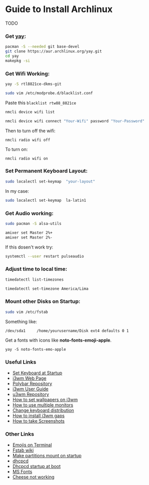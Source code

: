 # Guide to Install Archlinux

TODO

### Get [yay](https://github.com/Jguer/yay):
```bash
pacman -S --needed git base-devel
git clone https://aur.archlinux.org/yay.git
cd yay
makepkg -si
```

### Get Wifi Working:
```bash
yay -S rtl8821ce-dkms-git
```
```bash
sudo vim /etc/modprobe.d/blacklist.conf
```
Paste this ```blacklist rtw88_8821ce```
```bash
nmcli device wifi list
```
```bash
nmcli device wifi connect "Your-Wifi" password "Your-Password"
```
Then to turn off the wifi:
```
nmcli radio wifi off
```
To turn on:
```
nmcli radio wifi on
```
### Set Permanent Keyboard Layout:
```bash
sudo localectl set-keymap  "your-layout"
```
In my case:
```bash
sudo localectl set-keymap  la-latin1
```
### Get Audio working:
```bash
sudo pacman -S alsa-utils
```

```bash
amixer set Master 2%+
amixer set Master 2%-
```

If this dosen't work try:
```bash
systemctl --user restart pulseaudio
```

### Adjust time to local time:
```bash
timedatectl list-timezones
```
```bash
timedatectl set-timezone America/Lima
```

### Mount other Disks on Startup:
```bash
sudo vim /etc/fstab
```
Something like:
```
/dev/sda1     /home/yourusername/Disk ext4 defaults 0 1
```

Get a fonts with icons like **noto-fonts-emoji-apple**.
```
yay -S noto-fonts-emo-apple
```

### Useful Links
- [Set Keyboard at Startup](https://wiki.archlinux.org/title/Xorg/Keyboard_configuration)
- [i3wm Web Page](https://i3wm.org)
- [Polybar Repository](https://github.com/polybar/polybar-scripts)
- [i3wm User Guide](https://i3wm.org/docs/userguide.html)
- [u3wm Repository](https://github.com/i3/i3)
- [How to set wallpapers on i3wm](https://www.linuxandubuntu.com/home/set-background-wallpapers-on-i3wm)
- [How to use multiple monitors](https://fedoramagazine.org/using-i3-with-multiple-monitors)
- [Change keyboard distribution](https://gist.github.com/jatcwang/ae3b7019f219b8cdc6798329108c9aee)
- [How to install i3wm gaps](https://github.com/Airblader/i3/wiki/installation)
- [How to take Screenshots](https://unix.stackexchange.com/questions/233345/how-can-i-easily-make-screenshots-of-screen-regions-on-arch-linux-with-i3-wm)

### Other Links

- [Emojis on Terminal](https://dev.to/darksmile92/get-emojis-working-on-arch-linux-with-noto-fonts-emoji-2a9)
- [Fstab wiki](https://wiki.archlinux.org/index.php/Fstab)
- [Make partitions mount on startup](https://askubuntu.com/questions/164926/how-to-make-partitions-mount-at-startup)
- [dhcpcd](https://bbs.archlinux.org/viewtopic.php?id=152991)
- [Dhcpcd startup at boot](https://unix.stackexchange.com/questions/76587/dhcpcd-cant-startup-at-boot)
- [MS Fonts](https://wiki.archlinux.org/index.php/Microsoft_fonts)
- [Cheese not working](https://bbs.archlinux.org/viewtopic.php?id=233715)
